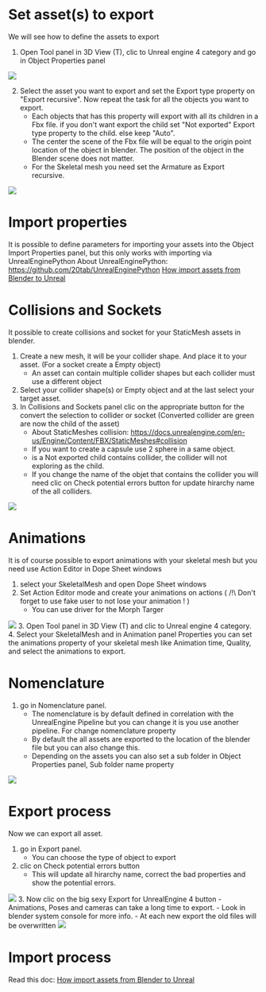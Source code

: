 # Set asset(s) to export
We will see how to define the assets to export

1. Open Tool panel in 3D View (T), clic to Unreal engine 4 category and go in Object Properties panel
<img src="https://github.com/xavier150/Blender-For-UnrealEngine-Addons/blob/master/Tuto/ExportAssetDocScreen1.jpg">

2. Select the asset you want to export and set the Export type property on "Export recursive". Now repeat the task for all the objects you want to export.
	- Each objects that has this property will export with all its children in a Fbx file. if you don't want export the child set "Not exported" Export type property to the child. else keep "Auto".
	- The center the scene of the Fbx file will be equal to the origin point location of the object in blender. The position of the object in the Blender scene does not matter.
	- For the Skeletal mesh you need set the Armature as Export recursive.

<img src="https://github.com/xavier150/Blender-For-UnrealEngine-Addons/blob/master/Tuto/ExportAssetDocScreen2.jpg">

# Import properties
It is possible to define parameters for importing your assets into the Object Import Properties panel, but this only works with importing via UnrealEnginePython
About UnrealEnginePython: https://github.com/20tab/UnrealEnginePython
[How import assets from Blender to Unreal](https://github.com/xavier150/Blender-For-UnrealEngine-Addons/blob/master/Tuto/How%20import%20assets%20from%20Blender%20to%20Unreal.md)


# Collisions and Sockets
It possible to create collisions and socket for your StaticMesh assets in blender.

1. Create a new mesh, it will be your collider shape. And place it to your asset. (For a socket create a Empty object)
	- An asset can contain multiple collider shapes but each collider must use a different object
2. Select your collider shape(s) or Empty object and at the last select your target asset.
3. In Collisions and Sockets panel clic on the appropriate button for the convert the selection to collider or socket (Converted collider are green are now the child of the asset) 
	- About StaticMeshes collision:	https://docs.unrealengine.com/en-us/Engine/Content/FBX/StaticMeshes#collision
	- If you want to create a capsule use 2 sphere in a same object.
	- is a  Not exported child contains collider, the collider will not exploring as the child.
	- If you change the name of the objet that contains the collider you will need clic on Check potential errors button for update hirarchy name of the all colliders.
<img src="https://github.com/xavier150/Blender-For-UnrealEngine-Addons/blob/master/Tuto/ExportAssetDocCollision.jpg">


# Animations
It is of course possible to export animations with your skeletal mesh but you need use Action Editor in Dope Sheet windows

1. select your SkeletalMesh and open Dope Sheet windows
2. Set Action Editor mode and create your animations on actions ( /!\ Don't forget to use fake user to not lose your animation ! )
	- You can use driver for the Morph Targer
<img src="https://github.com/xavier150/Blender-For-UnrealEngine-Addons/blob/master/Tuto/ExportAssetDocAnimation.jpg">
3. Open Tool panel in 3D View (T) and clic to Unreal engine 4 category. 
4. Select your SkeletalMesh and in Animation panel Properties you can set the animations property of your skeletal mesh like Animation time, Quality, and select the animations to export.


# Nomenclature 
1. go in Nomenclature panel.
	- The nomenclature is by default defined in correlation with the UnrealEngine Pipeline but you can change it is you use another pipeline. For change nomenclature property 
	- By default the all assets are exported to the location of the blender file but you can also change this.
	- Depending on the assets you can also set a sub folder in Object Properties panel, Sub folder name property
<img src="https://github.com/xavier150/Blender-For-UnrealEngine-Addons/blob/master/Tuto/ExportAssetDocNomenclatureColored.jpg">


# Export process
Now we can export all asset.

1. go in Export panel.
	- You can choose the type of object to export
2. clic on Check potential errors button
	- This will update all hirarchy name, correct the bad properties  and show the potential errors.
<img src="https://github.com/xavier150/Blender-For-UnrealEngine-Addons/blob/master/Tuto/ExportAssetDocPotentialErrors.jpg">
3. Now clic on the big sexy Export for UnrealEngine 4 button
	- Animations, Poses and cameras can take a long time to export.
	- Look in blender system console for more info.
	- At each new export the old files will be overwritten
<img src="https://github.com/xavier150/Blender-For-UnrealEngine-Addons/blob/master/Tuto/ExportAssetDocConsoleLog.jpg">

# Import process
Read this doc: [How import assets from Blender to Unreal](https://github.com/xavier150/Blender-For-UnrealEngine-Addons/blob/master/Tuto/How%20import%20assets%20from%20Blender%20to%20Unreal.md)

